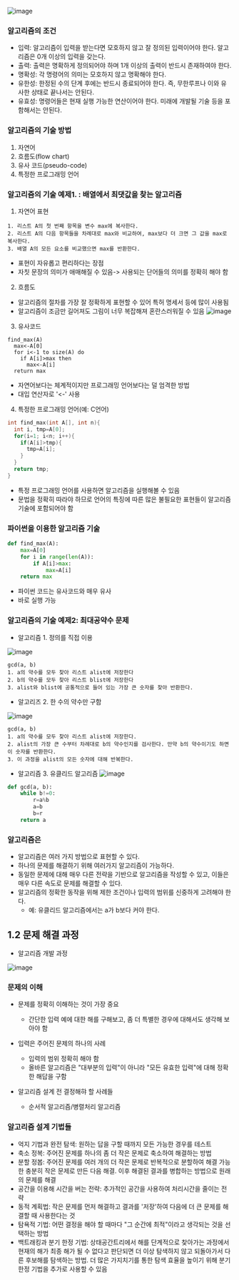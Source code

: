 

![image](https://github.com/qlkdkd/univ-3-1/assets/71871927/83840210-0571-48bd-998d-e81134294c09)

### 알고리즘의 조건
* 입력: 알고리즘이 입력을 받는다면 모호하지 않고 잘 정의된 입력이어야 한다. 알고리즘은 0개 이상의 입력을 갖는다.
* 출력: 출력은 명확하게 정의되어야 하며 1개 이상의 출력이 반드시 존재하여야 한다.
* 명확성: 각 명령어의 의미는 모호하지 않고 명확해야 한다.
* 유한성: 한정된 수의 단계 후에는 반드시 종료되어야 한다. 즉, 무한루프나 이와 유사한 상태로 끝나서는 안된다.
* 유효성: 명령어들은 현재 실행 가능한 연산이어야 한다. 미래에 개발될 기술 등을 포함해서는 안된다.

### 알고리즘의 기술 방법
1. 자연어
2. 흐름도(flow chart)
3. 유사 코드(pseudo-code)
4. 특정한 프로그래밍 언어

### 알고리즘의 기술 예제1. : 배열에서 최댓값을 찾는 알고리즘
1. 자연어 표현
```
1. 리스트 A의 첫 번째 항목을 변수 max에 복사한다.
2. 리스트 A의 다음 항목들을 차례대로 max와 비교하여, max보다 더 크면 그 값을 max로 복사한다.
3. 배열 A의 모든 요소를 비교했으면 max를 반환한다.
```
* 표현이 자유롭고 편리하다는 장점
* 자칫 문장의 의미가 애매해질 수 있음-> 사용되는 단어들의 의미를 정확히 해야 함

2. 흐름도
* 알고리즘의 절차를 가장 잘 정확하게 표현할 수 있어 특허 명세서 등에 많이 사용됨
* 알고리즘이 조금만 길어져도 그림이 너무 복잡해져 혼란스러워질 수 있음
![image](https://github.com/qlkdkd/univ-3-1/assets/71871927/a268fc90-6ea7-4ac1-bc11-d9a066b5e193)

3. 유사코드
```
find_max(A)
  max<-A[0]
  for i<-1 to size(A) do
    if A[i]>max then
      max<-A[i]
  return max
```
* 자연어보다는 체계적이지만 프로그래밍 언어보다는 덜 엄격한 방법
* 대입 연산자로 '<-' 사용

4. 특정한 프로그래밍 언어(예: C언어)
```c
int find_max(int A[], int n){
  int i, tmp=A[0];
  for(i=1; i<n; i++){
    if(A[i]>tmp){
      tmp=A[i];
    }
  }
  return tmp;
}
```
* 특정 프로그래밍 언어를 사용하면 알고리즘을 실행해볼 수 있음
* 문법을 정확히 따라야 하므로 언어의 특징에 따른 많은 불필요한 표현들이 알고리즘 기술에 포함되어야 함

### 파이썬을 이용한 알고리즘 기술
```python
def find_max(A):
    max=A[0]
    for i in range(len(A)):
        if A[i]>max:
            max=A[i]
    return max
```
* 파이썬 코드는 유사코드와 매우 유사
* 바로 실행 가능

### 알고리즘의 기술 예제2: 최대공약수 문제
* 알고리즘 1. 정의를 직접 이용

![image](https://github.com/qlkdkd/univ-3-1/assets/71871927/27d30d2a-e527-4f1f-8e60-82aa5599396e)
```
gcd(a, b)
1. a의 약수를 모두 찾아 리스트 alist에 저장한다
2. b의 약수를 모두 찾아 리스트 blist에 저장한다
3. alist와 blist에 공통적으로 들어 있는 가장 큰 숫자를 찾아 반환한다.
```

* 알고리즈 2. 한 수의 약수만 구함

![image](https://github.com/qlkdkd/univ-3-1/assets/71871927/e1e0b03b-9686-4487-9d8c-cde3599eccdf)
```
gcd(a, b)
1. a의 약수를 모두 찾아 리스트 alist에 저장한다.
2. alist의 가장 큰 수부터 차례대로 b의 약수인지를 검사한다. 만약 b의 약수이기도 하면 이 숫자를 반환한다.
3. 이 과정을 alist의 모든 숫자에 대해 반복한다.
```

* 알고리즘 3. 유클리드 알고리즘
![image](https://github.com/qlkdkd/univ-3-1/assets/71871927/5cadbe4c-85c6-418e-a8c0-5d32e2dd0862)
```python
def gcd(a, b):
    while b!=0:
        r=a%b
        a=b
        b=r
    return a
```

### 알고리즘은
* 알고리즘은 여러 가지 방법으로 표현할 수 있다.
* 하나의 문제를 해결하기 위해 여러가지 알고리즘이 가능하다.
* 동일한 문제에 대해 매우 다른 전략을 기반으로 알고리즘을 작성할 수 있고, 이들은 매우 다른 속도로 문제를 해결할 수 있다.
* 알고리즘의 정확한 동작을 위해 제한 조건이나 입력의 범위를 신중하게 고려해야 한다.
  * 예: 유클리드 알고리즘에서는 a가 b보다 커야 한다.
 
## 1.2 문제 해결 과정
* 알고리즘 개발 과정

![image](https://github.com/qlkdkd/univ-3-1/assets/71871927/a9802815-c31a-4221-ac0e-8dbabf0e302d)

### 문제의 이해
* 문제를 정확히 이해하는 것이 가장 중요
  * 간단한 입력 예에 대한 해를 구해보고, 좀 더 특별한 경우에 대해서도 생각해 보아야 함

* 입력은 주어진 문제의 하나의 사례
  * 입력의 범위 정확히 해야 함
  * 올바른 알고리즘은 "대부분의 입력"이 아니라 "모든 유효한 입력"에 대해 정확한 해답을 구함
 
* 알고리즘 설계 전 결정해햐 할 사례들
  * 순서적 알고리즘/병렬처리 알고리즘
 
### 알고리즘 설계 기법들
* 억지 기법과 완전 탐색: 원하는 답을 구할 때까지 모든 가능한 경우를 테스트
* 축소 정복: 주어진 문제를 하나의 좀 더 작은 문제로 축소하여 해결하는 방법
* 분할 정봅: 주어진 문제를 여러 개의 더 작은 문제로 반복적으로 분할하여 해결 가능한 충분히 작은 문제로 만든 다음 해결. 이후 해결된 결과를 병합하는 방법으로 원래의 문제를 해결
* 공간을 이용해 시간을 버는 전략: 추가적인 공간을 사용하여 처리시간을 줄이는 전략
* 동적 계획법: 작은 문제를 먼저 해결하고 결과를 '저장'하여 다음에 더 큰 문제를 해결할 때 사용한다는 것
* 탐욕적 기법: 어떤 결정을 해야 할 때마다 "그 순간에 최적"이라고 생각되는 것을 선택하는 방법
* 백트래킹과 분기 한정 기법: 상태공간트리에서 해를 단계적으로 찾아가는 과정에서 현재의 해가 최종 해가 될 수 없다고 판단되면 더 이상 탐색하지 않고 되돌아가서 다른 후보해를 탐색하는 방법. 더 많은 가지치기를 통한 탐색 효율을 높이기 위해 분기 한정 기법을 추가로 사용할 수 있음
